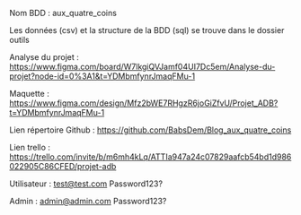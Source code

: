 Nom BDD : aux_quatre_coins

Les données (csv) et la structure de la BDD (sql) se trouve dans le dossier outils

Analyse du projet : 
https://www.figma.com/board/W7lkgiQVJamf04UI7Dc5em/Analyse-du-projet?node-id=0%3A1&t=YDMbmfynrJmaqFMu-1

Maquette : 
https://www.figma.com/design/Mfz2bWE7RHgzR6joGiZfvU/Projet_ADB?t=YDMbmfynrJmaqFMu-1

Lien répertoire Github : 
https://github.com/BabsDem/Blog_aux_quatre_coins

Lien trello : 
https://trello.com/invite/b/m6mh4kLq/ATTIa947a24c07829aafcb54bd1d986022905C86CFED/projet-adb


Utilisateur : 
test@test.com
Password123?

Admin : 
admin@admin.com
Password123?